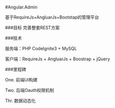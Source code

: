 #Angular.Admin

基于RequireJs+AngluarJs+Bootstap的管理平台

###目标
完善整套REST方案

###技术

服务端：PHP CodeIgnite3 + MySQL

客户端：RequireJs + AngluarJs + Boostrap + jQuery

###里程碑

One. 前端UI构建

Two. 后端Oauth权限机制

Thr. 数据动态化 
